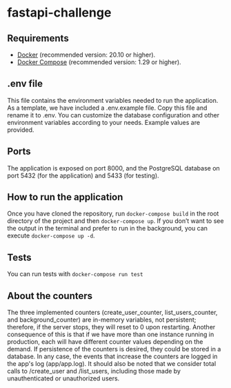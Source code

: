 # fastapi-challenge

## Requirements

- [Docker](https://www.docker.com/) (recommended version: 20.10 or higher).
- [Docker Compose](https://docs.docker.com/compose/) (recommended version: 1.29 or higher).

## .env file

This file contains the environment variables needed to run the application. As a template, we have included a .env.example file. Copy this file and rename it to .env. You can customize the database configuration and other environment variables according to your needs. Example values are provided.

## Ports

The application is exposed on port 8000, and the PostgreSQL database on port 5432 (for the application) and 5433 (for testing).

## How to run the application

Once you have cloned the repository, run `docker-compose build` in the root directory of the project and then `docker-compose up`. If you don’t want to see the output in the terminal and prefer to run in the background, you can execute `docker-compose up -d`.

## Tests

You can run tests with `docker-compose run test`


## About the counters

The three implemented counters (create_user_counter, list_users_counter, and background_counter) are in-memory variables, not persistent; therefore, if the server stops, they will reset to 0 upon restarting. Another consequence of this is that if we have more than one instance running in production, each will have different counter values depending on the demand. If persistence of the counters is desired, they could be stored in a database. In any case, the events that increase the counters are logged in the app's log (app/app.log). 
It should also be noted that we consider total calls to /create_user and /list_users, including those made by unauthenticated or unauthorized users.